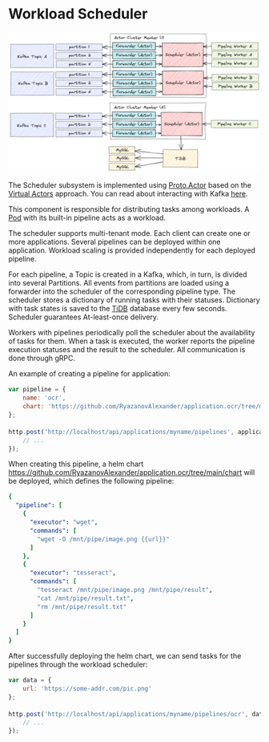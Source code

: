# Workload Scheduler

![scheduler](.diagrams/scheduler.png)

The Scheduler subsystem is implemented using [Proto.Actor](https://proto.actor/) based on the [Virtual Actors](https://www.microsoft.com/en-us/research/project/orleans-virtual-actors/) approach. You can read about interacting with Kafka [here](https://proto.actor/docs/local-affinity/).

This component is responsible for distributing tasks among workloads. A [Pod](https://kubernetes.io/docs/concepts/workloads/pods/) with its built-in pipeline acts as a workload.

The scheduler supports multi-tenant mode. Each client can create one or more applications. Several pipelines can be deployed within one application. Workload scaling is provided independently for each deployed pipeline.

For each pipeline, a Topic is created in a Kafka, which, in turn, is divided into several Partitions. All events from partitions are loaded using a forwarder into the scheduler of the corresponding pipeline type. The scheduler stores a dictionary of running tasks with their statuses. Dictionary with task states is saved to the [TiDB](https://github.com/pingcap/tidb) database every few seconds. Scheduler guarantees At-least-once delivery.

Workers with pipelines periodically poll the scheduler about the availability of tasks for them. When a task is executed, the worker reports the pipeline execution statuses and the result to the scheduler. All communication is done through gRPC.

An example of creating a pipeline for application:

```js
var pipeline = {
    name: 'ocr',
    chart: 'https://github.com/RyazanovAlexander/application.ocr/tree/main/chart'
};

http.post('http://localhost/api/applications/myname/pipelines', application, function(res){
    // ...
});
```

When creating this pipeline, a helm chart https://github.com/RyazanovAlexander/application.ocr/tree/main/chart will be deployed, which defines the following pipeline:

```yaml
{
  "pipeline": [
    {
      "executor": "wget",
      "commands": [
        "wget -O /mnt/pipe/image.png {{url}}"
      ]
    },
    {
      "executor": "tesseract",
      "commands": [
        "tesseract /mnt/pipe/image.png /mnt/pipe/result",
        "cat /mnt/pipe/result.txt",
        "rm /mnt/pipe/result.txt"
      ]
    }
  ]
}
```

After successfully deploying the helm chart, we can send tasks for the pipelines through the workload scheduler:

```js
var data = {
    url: 'https://some-addr.com/pic.png'
};

http.post('http://localhost/api/applications/myname/pipelines/ocr', data, function(res){
    // ...
});
```


